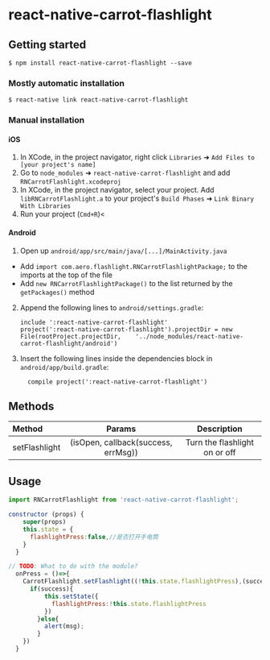 
# react-native-carrot-flashlight

## Getting started

`$ npm install react-native-carrot-flashlight --save`

### Mostly automatic installation

`$ react-native link react-native-carrot-flashlight`

### Manual installation


#### iOS

1. In XCode, in the project navigator, right click `Libraries` ➜ `Add Files to [your project's name]`
2. Go to `node_modules` ➜ `react-native-carrot-flashlight` and add `RNCarrotFlashlight.xcodeproj`
3. In XCode, in the project navigator, select your project. Add `libRNCarrotFlashlight.a` to your project's `Build Phases` ➜ `Link Binary With Libraries`
4. Run your project (`Cmd+R`)<

#### Android

1. Open up `android/app/src/main/java/[...]/MainActivity.java`
  - Add `import com.aero.flashlight.RNCarrotFlashlightPackage;` to the imports at the top of the file
  - Add `new RNCarrotFlashlightPackage()` to the list returned by the `getPackages()` method
2. Append the following lines to `android/settings.gradle`:
  	```
  	include ':react-native-carrot-flashlight'
  	project(':react-native-carrot-flashlight').projectDir = new File(rootProject.projectDir, 	'../node_modules/react-native-carrot-flashlight/android')
  	```
3. Insert the following lines inside the dependencies block in `android/app/build.gradle`:
  	```
      compile project(':react-native-carrot-flashlight')
  	```
## Methods

| Method  | Params  | Description |
| :------------ |:---------------:| :---------------:|
| setFlashlight | (isOpen, callback(success, errMsg)) | Turn the flashlight on or off |


## Usage
```javascript
import RNCarrotFlashlight from 'react-native-carrot-flashlight';

constructor (props) {
    super(props)
    this.state = {
      flashlightPress:false,//是否打开手电筒
    }
  }

// TODO: What to do with the module?
  onPress = ()=>{
    CarrotFlashlight.setFlashlight((!this.state.flashlightPress),(success,msg) => {
      if(success){
          this.setState({
            flashlightPress:!this.state.flashlightPress
          })
        }else{
          alert(msg);
        }     
    })
  }
```
  
